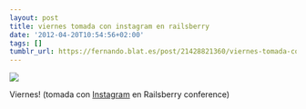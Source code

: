 ```yaml
---
layout: post
title: viernes tomada con instagram en railsberry
date: '2012-04-20T10:54:56+02:00'
tags: []
tumblr_url: https://fernando.blat.es/post/21428821360/viernes-tomada-con-instagram-en-railsberry
---
```

 ![](/tumblr_files/tumblr_m2rsrk2Wpv1qz4y16o1_640.jpg)  

Viernes! (tomada con [Instagram](http://instagr.am) en Railsberry conference)
